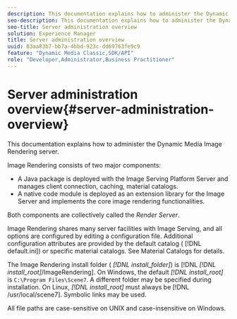 ```yaml
---
description: This documentation explains how to administer the Dynamic Media Image Rendering server.
seo-description: This documentation explains how to administer the Dynamic Media Image Rendering server.
seo-title: Server administration overview
solution: Experience Manager
title: Server administration overview
uuid: 83aa83b7-bb7a-4bbd-923c-dd69763fe9c9
feature: "Dynamic Media Classic,SDK/API"
role: "Developer,Administrator,Business Practitioner"
---
```


# Server administration overview{#server-administration-overview}

This documentation explains how to administer the Dynamic Media Image Rendering server.

Image Rendering consists of two major components:

* A Java package is deployed with the Image Serving Platform Server and manages client connection, caching, material catalogs. 
* A native code module is deployed as an extension library for the Image Server and implements the core image rendering functionalities.

Both components are collectively called the *Render Server*.

Image Rendering shares many server facilities with Image Serving, and all options are configured by editing a configuration file. Additional configuration attributes are provided by the default catalog ( [!DNL default.ini]) or specific material catalogs. See Material Catalogs for details.

The Image Rendering install folder ( *[!DNL install_folder]*) is [!DNL *[!DNL install_root]*/ImageRendering]. On Windows, the default *[!DNL install_root]* is `C:\Program Files\Scene7`. A different folder may be specified during installation. On Linux, *[!DNL install_root]* must always be [!DNL /usr/local/scene7]. Symbolic links may be used.

All file paths are case-sensitive on UNIX and case-insensitive on Windows. 
